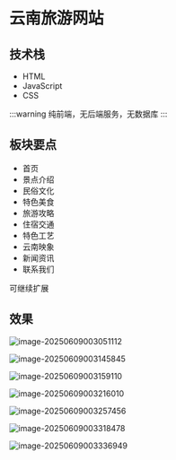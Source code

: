 # 云南旅游网站

<MyGlobalComponent />

## 技术栈

- HTML
- JavaScript
- CSS

:::warning
纯前端，无后端服务，无数据库
:::

## 板块要点
- 首页
- 景点介绍
- 民俗文化
- 特色美食
- 旅游攻略
- 住宿交通
- 特色工艺
- 云南映象
- 新闻资讯
- 联系我们

可继续扩展


## 效果

![image-20250609003051112](http://cdn.qiniu.liyansheng.top/img/image-20250609003051112.png)

![image-20250609003145845](http://cdn.qiniu.liyansheng.top/img/image-20250609003145845.png)

![image-20250609003159110](http://cdn.qiniu.liyansheng.top/img/image-20250609003159110.png)

![image-20250609003216010](http://cdn.qiniu.liyansheng.top/img/image-20250609003216010.png)

![image-20250609003257456](http://cdn.qiniu.liyansheng.top/img/image-20250609003257456.png)

![image-20250609003318478](http://cdn.qiniu.liyansheng.top/img/image-20250609003318478.png)

![image-20250609003336949](http://cdn.qiniu.liyansheng.top/img/image-20250609003336949.png)